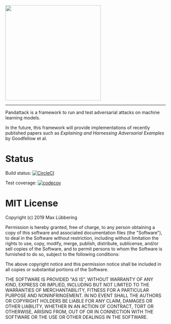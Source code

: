 <img src="https://github.com/le1nux/pandattack/blob/master/logo.png" width="300">
  
--------------------------------------------------------------------------------

Pandattack is a  framework to run and test adversarial attacks on machine learning models.

In the future, this framework will provide implementations of recently published papers such as *Explaining and Harnessing Adversarial Examples* by Goodfellow et al.

# Status

Build status: [![CircleCI](https://circleci.com/gh/le1nux/pandattack.svg?style=svg)](https://circleci.com/gh/le1nux/pandattack)

Test coverage: [![codecov](https://codecov.io/gh/le1nux/pandattack/branch/master/graph/badge.svg)](https://codecov.io/gh/le1nux/pandattack)

# MIT License

Copyright (c) 2019 Max Lübbering

Permission is hereby granted, free of charge, to any person obtaining a copy
of this software and associated documentation files (the "Software"), to deal
in the Software without restriction, including without limitation the rights
to use, copy, modify, merge, publish, distribute, sublicense, and/or sell
copies of the Software, and to permit persons to whom the Software is
furnished to do so, subject to the following conditions:

The above copyright notice and this permission notice shall be included in all
copies or substantial portions of the Software.

THE SOFTWARE IS PROVIDED "AS IS", WITHOUT WARRANTY OF ANY KIND, EXPRESS OR
IMPLIED, INCLUDING BUT NOT LIMITED TO THE WARRANTIES OF MERCHANTABILITY,
FITNESS FOR A PARTICULAR PURPOSE AND NONINFRINGEMENT. IN NO EVENT SHALL THE
AUTHORS OR COPYRIGHT HOLDERS BE LIABLE FOR ANY CLAIM, DAMAGES OR OTHER
LIABILITY, WHETHER IN AN ACTION OF CONTRACT, TORT OR OTHERWISE, ARISING FROM,
OUT OF OR IN CONNECTION WITH THE SOFTWARE OR THE USE OR OTHER DEALINGS IN THE
SOFTWARE.
